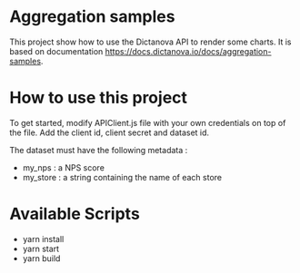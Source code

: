 # Aggregation samples

This project show how to use the Dictanova API to render some charts. It is based on documentation https://docs.dictanova.io/docs/aggregation-samples.

# How to use this project

To get started, modify APIClient.js file with your own credentials on top of the file. Add the client id, client secret and dataset id.

The dataset must have the following metadata :
* my_nps : a NPS score
* my_store : a string containing the name of each store

# Available Scripts

* yarn install
* yarn start
* yarn build